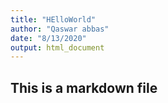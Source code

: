 ```yaml
---
title: "HElloWorld"
author: "Qaswar abbas"
date: "8/13/2020"
output: html_document
---
```


## This is a markdown file